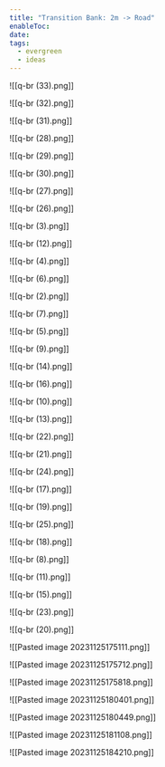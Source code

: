 ```yaml
---
title: "Transition Bank: 2m -> Road"
enableToc: 
date: 
tags:
  - evergreen
  - ideas
---
```

![[q-br (33).png]]

![[q-br (32).png]]

![[q-br (31).png]]

![[q-br (28).png]]

![[q-br (29).png]]

![[q-br (30).png]]

![[q-br (27).png]]

![[q-br (26).png]]

![[q-br (3).png]]

![[q-br (12).png]]

![[q-br (4).png]]

![[q-br (6).png]]

![[q-br (2).png]]

![[q-br (7).png]]

![[q-br (5).png]]

![[q-br (9).png]]

![[q-br (14).png]]

![[q-br (16).png]]

![[q-br (10).png]]

![[q-br (13).png]]

![[q-br (22).png]]

![[q-br (21).png]]

![[q-br (24).png]]

![[q-br (17).png]]

![[q-br (19).png]]

![[q-br (25).png]]

![[q-br (18).png]]

![[q-br (8).png]]

![[q-br (11).png]]

![[q-br (15).png]]

![[q-br (23).png]]

![[q-br (20).png]]

![[Pasted image 20231125175111.png]]

![[Pasted image 20231125175712.png]]

![[Pasted image 20231125175818.png]]

![[Pasted image 20231125180401.png]]

![[Pasted image 20231125180449.png]]

![[Pasted image 20231125181108.png]]

![[Pasted image 20231125184210.png]]